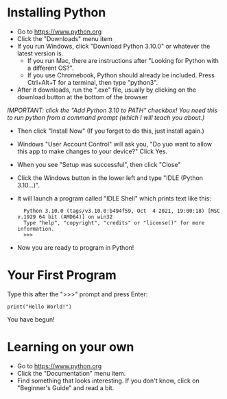 # Installing Python

* Go to <https://www.python.org>
* Click the "Downloads" menu item
* If you run Windows, click "Download Python 3.10.0" or whatever the latest version is.
    * If you run Mac, there are instructions after "Looking for Python with a different OS?".
    * If you use Chromebook, Python should already be included. Press Ctrl+Alt+T for a terminal, then type "python3".
* After it downloads, run the ".exe" file, usually by clicking on the download button at the bottom of the browser

*IMPORTANT: click the "Add Python 3.10 to PATH" checkbox! You need this to run python from a command prompt (which I will teach you about.)*

* Then click "Install Now" (If you forget to do this, just install again.)
* Windows "User Account Control" will ask you, "Do yuo want to allow this app to make changes to your device?" Click Yes.
* When you see "Setup was successful", then click "Close"
* Click the Windows button in the lower left and type "IDLE (Python 3.10...)".
* It will launch a program called "IDLE Shell" which prints text like this:

        Python 3.10.0 (tags/v3.10.0:b494f59, Oct  4 2021, 19:00:18) [MSC v.1929 64 bit (AMD64)] on win32
        Type "help", "copyright", "credits" or "license()" for more information.
        >>>

* Now you are ready to program in Python!

# Your First Program

Type this after the "\>\>\>" prompt and press Enter:

    
    print("Hello World!")
    

You have begun!

# Learning on your own

* Go to <https://www.python.org>
* Click the "Documentation" menu item. 
* Find something that looks interesting. If you don't know, click on "Beginner's Guide" and read a bit.
